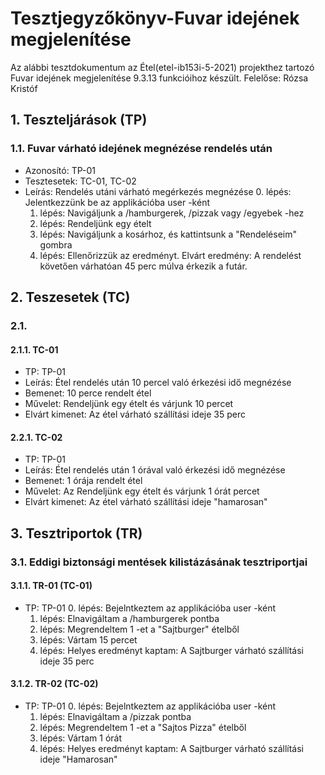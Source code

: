 # Tesztjegyzőkönyv-Fuvar idejének megjelenítése

Az alábbi tesztdokumentum az Étel(etel-ib153i-5-2021) projekthez tartozó Fuvar idejének megjelenítése 9.3.13 funkcióihoz készült. Felelőse: Rózsa Kristóf 

## 1. Teszteljárások (TP)

### 1.1. Fuvar várható idejének megnézése rendelés után
- Azonosító: TP-01
- Tesztesetek: TC-01, TC-02
- Leírás: Rendelés utáni várható megérkezés megnézése
    0. lépés: Jelentkezzünk be az applikációba user -ként
    1. lépés: Navigáljunk a /hamburgerek, /pizzak vagy /egyebek -hez
    2. lépés: Rendeljünk egy ételt
    3. lépés: Navigáljunk a kosárhoz, és kattintsunk a "Rendeléseim" gombra
    4. lépés: Ellenőrizzük az eredményt.
    Elvárt eredmény: A rendelést követően várhatóan 45 perc múlva érkezik a futár.


## 2. Teszesetek (TC)

### 2.1. 

#### 2.1.1. TC-01
- TP: TP-01
- Leírás: Étel rendelés után 10 percel való érkezési idő megnézése 
- Bemenet: 10 perce rendelt étel
- Művelet: Rendeljünk egy ételt és várjunk 10 percet
- Elvárt kimenet: Az étel várható szállítási ideje 35 perc

#### 2.2.1. TC-02
- TP: TP-01
- Leírás: Étel rendelés után 1 órával való érkezési idő megnézése 
- Bemenet: 1 órája rendelt étel
- Művelet: Az Rendeljünk egy ételt és várjunk 1 órát percet
- Elvárt kimenet: Az étel várható szállítási ideje "hamarosan"


## 3. Tesztriportok (TR)

### 3.1. Eddigi biztonsági mentések kilistázásának tesztriportjai

#### 3.1.1. TR-01 (TC-01)
- TP: TP-01
    0. lépés: Bejelntkeztem az applikációba user -ként
    1. lépés: Elnavigáltam a /hamburgerek pontba
    2. lépés: Megrendeltem 1 -et a "Sajtburger" ételből
    3. lépés: Vártam 15 percet
    4. lépés: Helyes eredményt kaptam: A Sajtburger várható szállítási ideje 35 perc

#### 3.1.2. TR-02 (TC-02)
- TP: TP-01
    0. lépés: Bejelntkeztem az applikációba user -ként
    1. lépés: Elnavigáltam a /pizzak pontba
    2. lépés: Megrendeltem 1 -et a "Sajtos Pizza" ételből
    3. lépés: Vártam 1 órát
    4. lépés: Helyes eredményt kaptam: A Sajtburger várható szállítási ideje "Hamarosan"

